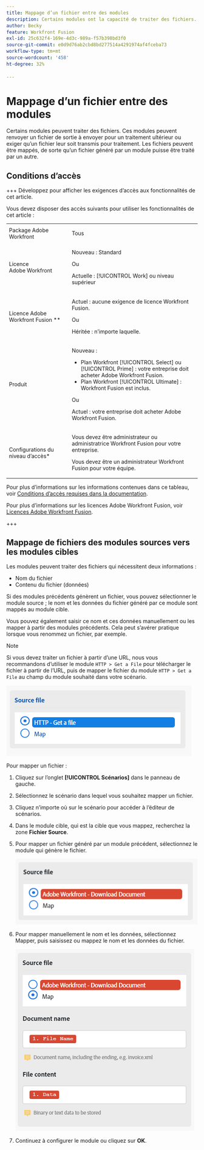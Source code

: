 ```yaml
---
title: Mappage d’un fichier entre des modules
description: Certains modules ont la capacité de traiter des fichiers. Ces modules peuvent soit renvoyer un fichier de sortie à envoyer pour traitement ultérieur, soit exiger qu’un fichier leur soit transmis pour traitement. Avant que ces modules puissent travailler ensemble pour traiter les fichiers, ils doivent être mis en correspondance les uns avec les autres.
author: Becky
feature: Workfront Fusion
exl-id: 25c632f4-169e-4d3c-989a-f57b398bd3f0
source-git-commit: e0d9d76ab2cbd8bd277514a4291974af4fceba73
workflow-type: tm+mt
source-wordcount: '458'
ht-degree: 32%

---
```


# Mappage d’un fichier entre des modules

Certains modules peuvent traiter des fichiers. Ces modules peuvent renvoyer un fichier de sortie à envoyer pour un traitement ultérieur ou exiger qu’un fichier leur soit transmis pour traitement. Les fichiers peuvent être mappés, de sorte qu’un fichier généré par un module puisse être traité par un autre.

## Conditions d’accès

+++ Développez pour afficher les exigences d’accès aux fonctionnalités de cet article.

Vous devez disposer des accès suivants pour utiliser les fonctionnalités de cet article :

<table style="table-layout:auto">
 <col> 
 <col> 
 <tbody> 
  <tr> 
   <td role="rowheader">Package Adobe Workfront</td> 
   <td> <p>Tous</p> </td> 
  </tr> 
  <tr data-mc-conditions=""> 
   <td role="rowheader">Licence Adobe Workfront</td> 
   <td> <p>Nouveau : Standard</p><p>Ou</p><p>Actuelle : [!UICONTROL Work] ou niveau supérieur</p> </td> 
  </tr> 
  <tr> 
   <td role="rowheader">Licence Adobe Workfront Fusion **</td> 
   <td>
   <p>Actuel : aucune exigence de licence Workfront Fusion.</p>
   <p>Ou</p>
   <p>Héritée : n’importe laquelle. </p>
   </td> 
  </tr> 
  <tr> 
   <td role="rowheader">Produit</td> 
   <td>
   <p>Nouveau :</p> <ul><li>Plan Workfront [!UICONTROL Select] ou [!UICONTROL Prime] : votre entreprise doit acheter Adobe Workfront Fusion.</li><li>Plan Workfront [!UICONTROL Ultimate] : Workfront Fusion est inclus.</li></ul>
   <p>Ou</p>
   <p>Actuel : votre entreprise doit acheter Adobe Workfront Fusion.</p>
   </td> 
  </tr>
  <tr data-mc-conditions=""> 
   <td role="rowheader">Configurations du niveau d’accès*</td> 
   <td> 
     <p>Vous devez être administrateur ou administratrice Workfront Fusion pour votre entreprise.</p>
     <p>Vous devez être un administrateur Workfront Fusion pour votre équipe.</p>
   </td> 
  </tr> 
   </td> 
  </tr> 
 </tbody> 
</table>

Pour plus d’informations sur les informations contenues dans ce tableau, voir [Conditions d’accès requises dans la documentation](/help/workfront-fusion/references/licenses-and-roles/access-level-requirements-in-documentation.md).

Pour plus d’informations sur les licences Adobe Workfront Fusion, voir [Licences Adobe Workfront Fusion](/help/workfront-fusion/set-up-and-manage-workfront-fusion/licensing-operations-overview/license-automation-vs-integration.md).

+++

## Mappage de fichiers des modules sources vers les modules cibles

Les modules peuvent traiter des fichiers qui nécessitent deux informations :

* Nom du fichier
* Contenu du fichier (données)

Si des modules précédents génèrent un fichier, vous pouvez sélectionner le module source ; le nom et les données du fichier généré par ce module sont mappés au module cible.

Vous pouvez également saisir ce nom et ces données manuellement ou les mapper à partir des modules précédents. Cela peut s’avérer pratique lorsque vous renommez un fichier, par exemple.

>[!NOTE]
>
>Si vous devez traiter un fichier à partir d’une URL, nous vous recommandons d’utiliser le module `HTTP > Get a File` pour télécharger le fichier à partir de l’URL, puis de mapper le fichier du module `HTTP > Get a File` au champ du module souhaité dans votre scénario.
>
>![Mapper un fichier](assets/map-source-file.png)

Pour mapper un fichier :

1. Cliquez sur l’onglet **[!UICONTROL Scénarios]** dans le panneau de gauche.
1. Sélectionnez le scénario dans lequel vous souhaitez mapper un fichier.
1. Cliquez n’importe où sur le scénario pour accéder à l’éditeur de scénarios.
1. Dans le module cible, qui est la cible que vous mappez, recherchez la zone **Fichier Source**.
1. Pour mapper un fichier généré par un module précédent, sélectionnez le module qui génère le fichier.

   ![Document de téléchargement Workfront](assets/wf-download-document.png)

1. Pour mapper manuellement le nom et les données, sélectionnez Mapper, puis saisissez ou mappez le nom et les données du fichier.

   ![Utilisation de l’option de mappage](assets/use-the-map-option.png)

1. Continuez à configurer le module ou cliquez sur **OK**.
